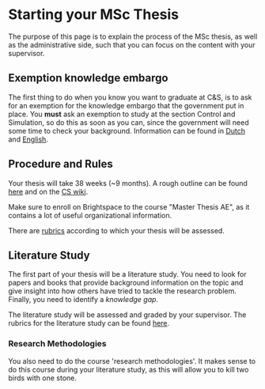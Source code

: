 # Starting your MSc Thesis

The purpose of this page is to explain the process of the MSc thesis, as well as the administrative side, such that you can focus on the content with your supervisor.

## Exemption knowledge embargo
The first thing to do when you know you want to graduate at C&S, is to ask for an exemption for the knowledge embargo that the government put in place.
You **must** ask an exemption to study at the section Control and Simulation, so do this as soon as you can, since the government will need some time to check your background. Information can be found in [Dutch](https://www.rijksoverheid.nl/wetten-en-regelingen/productbeschrijvingen/ontheffing-kennisembargo-voor-bepaalde-technische-en-nucleaire-studies) and [English](https://www.government.nl/topics/secondary-vocational-education-mbo-and-higher-education/exemption-certain-engineering-or-nuclear-related-courses-of-study/request-a-knowledge-embargo-exemption-for-technical-and-nuclear-studies).

## Procedure and Rules

Your thesis will take 38 weeks (~9 months). A rough outline can be found [here](https://www.tudelft.nl/studenten/faculteiten/lr-studentenportal/onderwijs/master/thesis) and on the [CS wiki](https://cs.lr.tudelft.nl/education/msc-thesis-2/).

Make sure to enroll on Brightspace to the course "Master Thesis AE", as it contains a lot of useful organizational information.

There are [rubrics](https://d1rkab7tlqy5f1.cloudfront.net/Studentenportal/Faculteitspecifiek/LR/Onderwijs/2.pdf) according to which your thesis will be assessed.

## Literature Study

The first part of your thesis will be a literature study.
You need to look for papers and books that provide background information on the topic and give insight into how others have tried to tackle the research problem. Finally, you need to identify a *knowledge gap*.

The literature study will be assessed and graded by your supervisor.
The rubrics for the literature study can be found [here](https://d1rkab7tlqy5f1.cloudfront.net/Studentenportal/Faculteitspecifiek/LR/Onderwijs/Ae_-_Literature_Survey_-_Rubrics.pdf).

### Research Methodologies
You also need to do the course 'research methodologies'.
It makes sense to do this course during your literature study, as this will allow you to kill two birds with one stone.